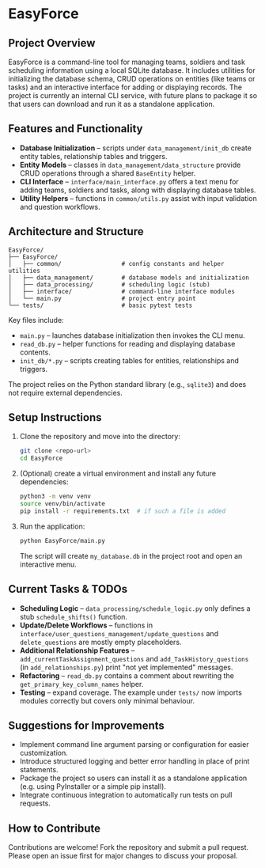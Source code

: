 # EasyForce

## Project Overview
EasyForce is a command-line tool for managing teams, soldiers and task scheduling information using a local SQLite database. It includes utilities for initializing the database schema, CRUD operations on entities (like teams or tasks) and an interactive interface for adding or displaying records. The project is currently an internal CLI service, with future plans to package it so that users can download and run it as a standalone application.

## Features and Functionality
- **Database Initialization** – scripts under `data_management/init_db` create entity tables, relationship tables and triggers.
- **Entity Models** – classes in `data_management/data_structure` provide CRUD operations through a shared `BaseEntity` helper.
- **CLI Interface** – `interface/main_interface.py` offers a text menu for adding teams, soldiers and tasks, along with displaying database tables.
- **Utility Helpers** – functions in `common/utils.py` assist with input validation and question workflows.

## Architecture and Structure
```
EasyForce/
├── EasyForce/
│   ├── common/                 # config constants and helper utilities
│   ├── data_management/        # database models and initialization
│   ├── data_processing/        # scheduling logic (stub)
│   ├── interface/              # command-line interface modules
│   └── main.py                 # project entry point
└── tests/                      # basic pytest tests
```
Key files include:
- `main.py` – launches database initialization then invokes the CLI menu.
- `read_db.py` – helper functions for reading and displaying database contents.
- `init_db/*.py` – scripts creating tables for entities, relationships and triggers.

The project relies on the Python standard library (e.g., `sqlite3`) and does not require external dependencies.

## Setup Instructions
1. Clone the repository and move into the directory:
   ```bash
   git clone <repo-url>
   cd EasyForce
   ```
2. (Optional) create a virtual environment and install any future dependencies:
   ```bash
   python3 -m venv venv
   source venv/bin/activate
   pip install -r requirements.txt  # if such a file is added
   ```
3. Run the application:
   ```bash
   python EasyForce/main.py
   ```
   The script will create `my_database.db` in the project root and open an interactive menu.

## Current Tasks & TODOs
- **Scheduling Logic** – `data_processing/schedule_logic.py` only defines a stub `schedule_shifts()` function.
- **Update/Delete Workflows** – functions in `interface/user_questions_management/update_questions` and `delete_questions` are mostly empty placeholders.
- **Additional Relationship Features** – `add_currentTaskAssignment_questions` and `add_TaskHistory_questions` (in `add_relationships.py`) print "not yet implemented" messages.
- **Refactoring** – `read_db.py` contains a comment about rewriting the `get_primary_key_column_names` helper.
- **Testing** – expand coverage. The example under `tests/` now imports modules correctly but covers only minimal behaviour.

## Suggestions for Improvements
- Implement command line argument parsing or configuration for easier customization.
- Introduce structured logging and better error handling in place of print statements.
- Package the project so users can install it as a standalone application (e.g. using PyInstaller or a simple pip install).
- Integrate continuous integration to automatically run tests on pull requests.

## How to Contribute
Contributions are welcome! Fork the repository and submit a pull request. Please open an issue first for major changes to discuss your proposal.
